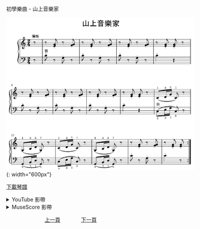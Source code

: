 ﻿---
keywords: 初學樂曲 - 山上音樂家
---
初學樂曲 - 山上音樂家

![山上音樂家](/assets/Piano/B-MusicianOnTheMountain.png){: width="600px"}

<a href="/assets/Piano/B-MusicianOnTheMountain.pdf" target="_blank">下載琴譜</a>

<details>
  <summary>YouTube 影帶</summary>
<ol>
<iframe width="560" height="315" src="https://www.youtube.com/embed/nEVqU7yzncU" title="月光下" frameborder="0" allow="accelerometer; autoplay; clipboard-write; encrypted-media; gyroscope; picture-in-picture; web-share" allowfullscreen></iframe>
</ol>
</details>

<details>
  <summary>MuseScore 影帶</summary>
<ol>
<a href="https://musescore.com/user/65457238/scores/11354746?share=copy_link" target="_blank">Open to Play</a>
</ol>
</details>



&nbsp;&nbsp;&nbsp;&nbsp;&nbsp;&nbsp;&nbsp;&nbsp;&nbsp;&nbsp;&nbsp;&nbsp;
&nbsp;&nbsp;&nbsp;&nbsp;&nbsp;&nbsp;&nbsp;&nbsp;&nbsp;&nbsp;&nbsp;&nbsp;
[上一頁](B-Bohemian)
&nbsp;&nbsp;&nbsp;&nbsp;&nbsp;&nbsp;&nbsp;&nbsp;&nbsp;&nbsp;&nbsp;&nbsp;
[下一頁](B-Star)









